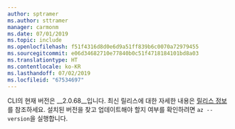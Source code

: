 ```yaml
---
author: sptramer
ms.author: sttramer
manager: carmonm
ms.date: 07/01/2019
ms.topic: include
ms.openlocfilehash: f51f4316d8d0e6d9a51ff839b6c0070a72979455
ms.sourcegitcommit: e06d34682710e77840b0c51f4718184101bd8a03
ms.translationtype: HT
ms.contentlocale: ko-KR
ms.lasthandoff: 07/02/2019
ms.locfileid: "67534697"
---
```

CLI의 현재 버전은 __2.0.68__입니다. 최신 릴리스에 대한 자세한 내용은 [릴리스 정보](../release-notes-azure-cli.md)를 참조하세요. 설치된 버전을 찾고 업데이트해야 할지 여부를 확인하려면 `az --version`을 실행합니다.
